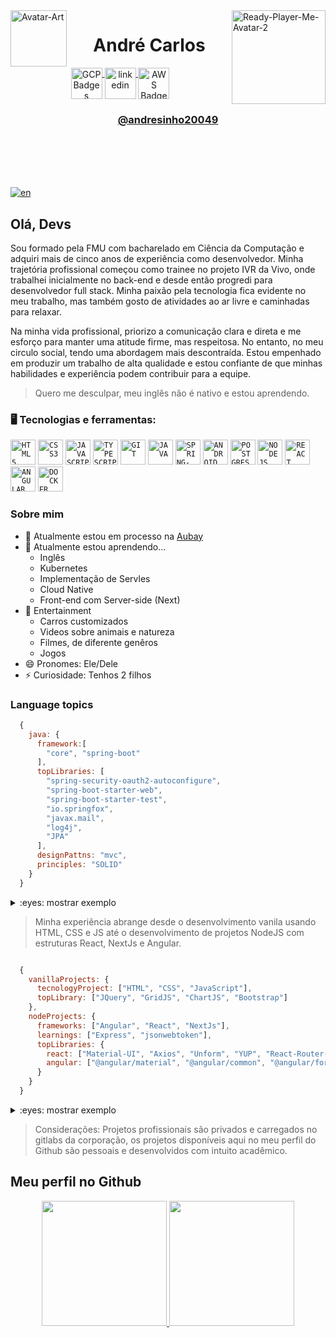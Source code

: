 <img align="left" width="90rem" src="https://github.com/andresinho20049/andresinho20049/blob/master/img/Me-Avatar.png" alt="Avatar-Art" border="0">
<img align="right" width="150rem" src="https://github.com/andresinho20049/andresinho20049/blob/master/img/AirBrush_20230512110551-transformed.png" alt="Ready-Player-Me-Avatar-2" border="0">

 <h1 align="center">André Carlos </h1> 
 
<div align="center" dsplay="inline-block">
  <a href="https://www.cloudskillsboost.google/public_profiles/d24adbba-0315-45a7-bea1-9a72a94d8760" target="_blank">
    <img align="center" width="50px" src="https://img.icons8.com/fluency/256/google-cloud.png" alt="GCP Badges" style="vertical-align:top;">
  </a> 
  <a href="https://www.linkedin.com/in/andresinho20049/" target="_blank">
    <img align="center" width="50px" src="https://img.icons8.com/color/256/linkedin.png" alt="linkedin" style="vertical-align:top;">
  </a>
  <a href="https://www.credly.com/users/andre-marques.abbbe29b" target="_blank">
    <img align="center" width="50px" src="https://img.icons8.com/color/256/amazon-web-services.png" alt="AWS Badges" style="vertical-align:top;">
  </a> 
</div> 
<h3 align="center">
 <a href="https://www.linkedin.com/in/andresinho20049/" target="_blank">
  @andresinho20049
 </a>
</h3>

<br/>
<br/>
<br/>
<br/>

[![en](https://img.shields.io/badge/lang-en-blue.svg)](https://github.com/andresinho20049/andresinho20049/blob/master/README.md)

## Olá, Devs
Sou formado pela FMU com bacharelado em Ciência da Computação e adquiri mais de cinco anos de experiência como desenvolvedor. Minha trajetória profissional começou como trainee no projeto IVR da Vivo, onde trabalhei inicialmente no back-end e desde então progredi para desenvolvedor full stack. Minha paixão pela tecnologia fica evidente no meu trabalho, mas também gosto de atividades ao ar livre e caminhadas para relaxar.

Na minha vida profissional, priorizo a comunicação clara e direta e me esforço para manter uma atitude firme, mas respeitosa. No entanto, no meu circulo social, tendo uma abordagem mais descontraída. 
Estou empenhado em produzir um trabalho de alta qualidade e estou confiante de que minhas habilidades e experiência podem contribuir para a equipe. <br/>
> Quero me desculpar, meu inglês não é nativo e estou aprendendo.

### 🖥️ Tecnologias e ferramentas: 
<code><img width="40px" src="https://cdn.jsdelivr.net/gh/devicons/devicon/icons/html5/html5-original-wordmark.svg" title = "HTML5"/></code>
<code><img width="40px" src="https://cdn.jsdelivr.net/gh/devicons/devicon/icons/css3/css3-original-wordmark.svg" title = "CSS3"/></code>
<code><img width="40px" src="https://cdn.jsdelivr.net/gh/devicons/devicon/icons/javascript/javascript-original.svg" title = "JAVASCRIPT"/></code>
<code><img width="40px" src="https://cdn.jsdelivr.net/gh/devicons/devicon/icons/typescript/typescript-original.svg" title = "TYPESCRIPT"/></code>
<code><img width="40px" src="https://cdn.jsdelivr.net/gh/devicons/devicon/icons/git/git-original.svg" title = "GIT"/></code>
<code><img width="40px" src="https://cdn.jsdelivr.net/gh/devicons/devicon/icons/java/java-original.svg" title = "JAVA"/></code>
<code><img width="40px" src="https://cdn.jsdelivr.net/gh/devicons/devicon/icons/spring/spring-original.svg" title = "SPRING-BOOT"/></code>
<code><img width="40px" src="https://cdn.jsdelivr.net/gh/devicons/devicon/icons/android/android-original.svg" title = "ANDROID"/></code>
<code><img width="40px" src="https://cdn.jsdelivr.net/gh/devicons/devicon/icons/postgresql/postgresql-original.svg" title = "POSTGRES"/></code>
<code><img width="40px" src="https://cdn.jsdelivr.net/gh/devicons/devicon/icons/nodejs/nodejs-original.svg" title = "NODEJS"/></code>
<code><img width="40px" src="https://cdn.jsdelivr.net/gh/devicons/devicon/icons/react/react-original.svg" title = "REACT"/></code>
<code><img width="40px" src="https://cdn.jsdelivr.net/gh/devicons/devicon/icons/angularjs/angularjs-original.svg" title = "ANGULAR"/></code>
<code><img width="40px" src="https://cdn.jsdelivr.net/gh/devicons/devicon/icons/docker/docker-original.svg" title = "DOCKER"/></code>

### Sobre mim
- 🔭 Atualmente estou em processo na <a href="https://www.aubay.pt//" target="_blank">Aubay</a>
- 🌱 Atualmente estou aprendendo...
  - Inglês
  - Kubernetes
  - Implementação de Servles 
  - Cloud Native
  - Front-end com Server-side (Next)
- 💬 Entertainment
  - Carros customizados
  - Videos sobre animais e natureza
  - Filmes, de diferente genêros
  <!-- - Anime -->
  - Jogos 
- 😄 Pronomes: Ele/Dele
- ⚡ Curiosidade: Tenhos 2 filhos

### Language topics
```js
  {
    java: {
      framework:[
        "core", "spring-boot"
      ],
      topLibraries: [
        "spring-security-oauth2-autoconfigure",
        "spring-boot-starter-web",
        "spring-boot-starter-test",
        "io.springfox",
        "javax.mail",
        "log4j",
        "JPA"
      ],
      designPattns: "mvc",
      principles: "SOLID"
    }
  }
```

<details> 
<summary>
:eyes: mostrar exemplo
</summary>

<content>

## [Spring boot com Redis e Postgres usando Docker](https://github.com/andresinho20049/spring-authservice-with-docker/)

Este projeto de inicialização do Spring foi desenvolvido com as configurações de autenticação padrão em mente e documentação para servir de base para o desenvolvimento de outros projetos.

## Visualização
![Visualizacao](https://github.com/andresinho20049/spring-authservice-with-docker/blob/master/media/preview-started.gif)
Como iniciar

</content>

</details>


> Minha experiência abrange desde o desenvolvimento vanila usando HTML, CSS e JS até o desenvolvimento de projetos NodeJS com estruturas React, NextJs e Angular.

```js

  {
    vanillaProjects: {
      tecnologyProject: ["HTML", "CSS", "JavaScript"],
      topLibrary: ["JQuery", "GridJS", "ChartJS", "Bootstrap"]
    },
    nodeProjects: {
      frameworks: ["Angular", "React", "NextJs"],
      learnings: ["Express", "jsonwebtoken"],
      topLibraries: {
        react: ["Material-UI", "Axios", "Unform", "YUP", "React-Router-Dom"],
        angular: ["@angular/material", "@angular/common", "@angular/forms", "@angular/router"]
      }
    }
  }

```

<details>
<summary>:eyes: mostrar exemplo</summary>

## [LB Talks](https://github.com/andresinho20049/LB-Talk-Web)

LB Talks é um site responsivo, ele contem a funcionalidade de tradução para libras, podendo ser aplicado de 2 diferentes formas.

Usuário pode gravar um audio e por meio de API's Speech-to-text é feito a transcrição do audio, após retonado o texto com a fala é chamado serviço do VLibras realizando a tradução para libras.
Alterando o modo para texto, o usuário pode digitar e será feito a tradução do texto digitado para libras.

</details>

> Considerações: Projetos profissionais são privados e carregados no gitlabs da corporação, os projetos disponíveis aqui no meu perfil do Github são pessoais e desenvolvidos com intuito acadêmico.


## Meu perfil no Github
<p align="center">
<a href="https://github.com/andresinho20049">
  <img height="200em" src="https://github-readme-stats.vercel.app/api/top-langs/?username=andresinho20049&custom_title=Linguagens%20mais%20utilizadas"/>
  <img height="200em" src="https://github-readme-stats.vercel.app/api?username=andresinho20049&show_icons=true&count_private=true&theme=radical&include_all_commits=true"/>
</a>
</p>
